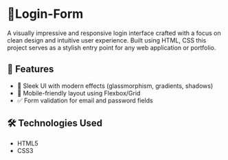 # 🔐Login-Form
A visually impressive and responsive login interface crafted with a focus on clean design and intuitive user experience. Built using HTML, CSS this project serves as a stylish entry point for any web application or portfolio.

## 🧠 Features

- 🎨 Sleek UI with modern effects (glassmorphism, gradients, shadows)
- 📱 Mobile-friendly layout using Flexbox/Grid
- ✅ Form validation for email and password fields

## 🛠 Technologies Used

- HTML5
- CSS3
